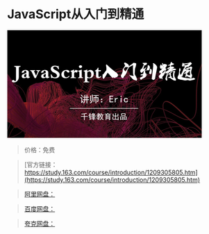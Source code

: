 # JavaScript从入门到精通

![img](../../../assets/study163/free/7571f403f0464019b777ad1536547747.png)

> 价格：免费

> [官方链接：https://study.163.com/course/introduction/1209305805.htm](https://study.163.com/course/introduction/1209305805.htm)

> [阿里网盘：]()

> [百度网盘：]()

> [夸克网盘：]()
